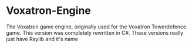 # Voxatron-Engine
The Voxatron game engine, originally used for the Voxatron Towerdefence game.
This version was completely rewritten in C#. 
These versions really just have Raylib and it's name 
